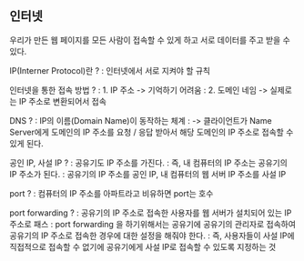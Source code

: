 인터넷
--
우리가 만든 웹 페이지를 모든 사람이 접속할 수 있게 하고
서로 데이터를 주고 받을 수 있다.

IP(Interner Protocol)란 ?
: 인터넷에서 서로 지켜야 할 규칙

인터넷을 통한 접속 방법 ?
: 1. IP 주소 -> 기억하기 어려움
: 2. 도메인 네임 -> 실제로는 IP 주소로 변환되어서 접속

DNS ?
: IP의 이름(Domain Name)이 동작하는 체계
: -> 클라이언트가 Name Server에게 도메인의 IP 주소를 요청 / 응답 받아서 해당 도메인의 IP 주소로 접속할 수 있게 된다.

공인 IP, 사설 IP ?
: 공유기도 IP 주소를 가진다. 
: 즉, 내 컴퓨터의 IP 주소는 공유기의 IP 주소가 된다.
: 공유기의 IP 주소를 공인 IP, 내 컴퓨터의 웹 서버 IP 주소를 사설 IP

port ? 
: 컴퓨터의 IP 주소를 아파트라고 비유하면 port는 호수

port forwarding ? 
: 공유기의 IP 주소로 접속한 사용자를 웹 서버가 설치되어 있는 IP 주소로 패스
: port forwarding 을 하기위해서는 공유기에 공유기의 관리자로 접속하여 공유기의 IP 주소로 접속한 경우에 대한 설정을 해줘야 한다.
: 즉, 사용자들이 사설 IP에 직접적으로 접속할 수 없기에 공유기에게 사설 IP로 접속할 수 있도록 지정하는 것
